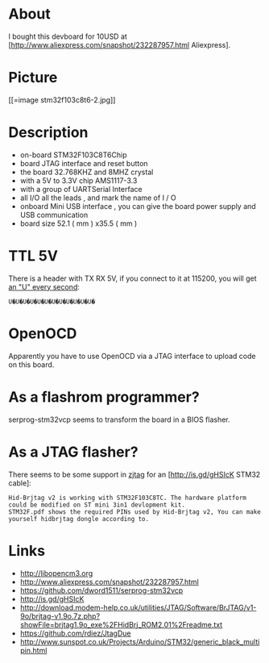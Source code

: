 # About


I bought this devboard for 10USD at [<http://www.aliexpress.com/snapshot/232287957.html>   Aliexpress].

# Picture


[[=image stm32f103c8t6-2.jpg]]

# Description


* on-board STM32F103C8T6Chip
* board JTAG interface and reset button
* the board 32.768KHZ and 8MHZ crystal
* with a 5V to 3.3V chip AMS1117-3.3
* with a group of UARTSerial Interface
* all I/O all the leads , and mark the name of I / O
* onboard Mini USB interface , you can give the board power supply and USB communication
* board size 52.1 ( mm ) x35.5 ( mm )

# TTL 5V


There is a header with TX RX 5V, if you connect to it at 115200, you will get [an "U" every second](https://my.st.com/public/STe2ecommunities/mcu/Lists/cortex_mx_stm32/Flat.aspx?RootFolder=https%3a%2f%2fmy%2est%2ecom%2fpublic%2fSTe2ecommunities%2fmcu%2fLists%2fcortex_mx_stm32%2fUSART%2c%20115200%20not%20work&FolderCTID=0x01200200770978C69A1141439FE559EB459D7580009C4E14902C3CDE46A77F0FFD06506F5B&currentviews=811):


    U�U�U�U�U�U�U�U�U�U�U�U�


# OpenOCD


Apparently you have to use OpenOCD via a JTAG interface to upload code on this board.

# As a flashrom programmer?


serprog-stm32vcp seems to transform the board in a BIOS flasher.

# As a JTAG flasher?


There seems to be some support in [zjtag](http://zjtag.sf.net) for an [<http://is.gd/gHSIcK>   STM32 cable]:


    Hid-Brjtag v2 is working with STM32F103C8TC. The hardware platform could be modified on ST mini 3in1 devlopment kit.
    STM32F.pdf shows the required PINs used by Hid-Brjtag v2, You can make yourself hidbrjtag dongle according to.


# Links


* <http://libopencm3.org>  
* http://www.aliexpress.com/snapshot/232287957.html
* <https://github.com/dword1511/serprog-stm32vcp>  
* http://is.gd/gHSIcK
* <http://download.modem-help.co.uk/utilities/JTAG/Software/BrJTAG/v1-9o/brjtag-v1.9o.7z.php?showFile=brjtag1.9o_exe%2FHidBrj_ROM2.01%2Freadme.txt>  
* <https://github.com/rdiez/JtagDue>  
* <http://www.sunspot.co.uk/Projects/Arduino/STM32/generic_black_multipin.html>  